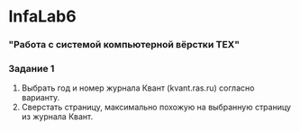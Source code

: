 # InfaLab6
### "Работа  с  системой компьютерной вёрстки TEX"
### Задание 1
1. Выбрать год и номер журнала Квант (kvant.ras.ru) согласно варианту.
2. Сверстать страницу, максимально похожую на выбранную страницу из журнала Квант.
